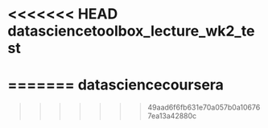 <<<<<<< HEAD
datasciencetoolbox_lecture_wk2_test
===================================
=======
datasciencecoursera
===================
>>>>>>> 49aad6f6fb631e70a057b0a106767ea13a42880c
